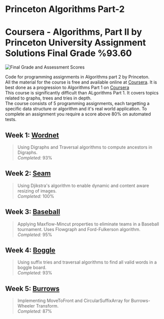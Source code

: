 # Princeton Algorithms Part-2

# Coursera - Algorithms, Part II by Princeton University Assignment Solutions Final Grade %93.60

![Final Grade and Assessment Scores]('https://github.com/mertdemir0/Princeton-Algorithms--Part-2/blob/main/grades.png')

Code for programming assignments in Algorithms part 2 by Princeton.  
All the material for the course is free and available online at [Coursera](https://www.coursera.org/learn/algorithms-part2/). It is best done as a progression to Algorithms Part 1 on [Coursera](https://www.coursera.org/learn/algorithms-part2/home/welcome)   
This course is significantly difficult than ALgorithms Part 1. It covers topics related to graphs, trees and tries in depth.  
The course consists of 5 programming assignments, each targetting a specific data structure or algorithm and it's real world application. To complete an assignment you require a score above 80% on automated tests.

## Week 1: [Wordnet](http://coursera.cs.princeton.edu/algs4/assignments/wordnet.html)
>Using Digraphs and Traversal algorithms to compute ancestors in Digraphs.  
_Completed:_ 93%  

## Week 2: [Seam](http://coursera.cs.princeton.edu/algs4/assignments/seam.html)
>Using Djikstra's algorithm to enable dynamic and content aware resizing of images.  
_Completed:_ 100%  

## Week 3: [Baseball](http://coursera.cs.princeton.edu/algs4/assignments/baseball.html)
>Applying Maxflow-Mincut properties to eliminate teams in a Baseball tournament. Uses Flowgraph and Ford-Fulkerson algorithm.  
_Completed:_ 95%  

## Week 4: [Boggle](http://coursera.cs.princeton.edu/algs4/assignments/boggle.html)
>Using suffix tries and traversal algorithms to find all valid words in a boggle board.  
_Completed:_  93%  

## Week 5: [Burrows](http://coursera.cs.princeton.edu/algs4/assignments/burrows.html)
>Implementing MoveToFront and CircularSuffixArray for Burrows-Wheeler Transform.  
_Completed:_  87%  
